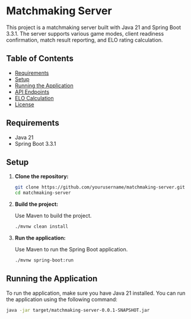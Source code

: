 # Matchmaking Server

This project is a matchmaking server built with Java 21 and Spring Boot 3.3.1. The server supports various game modes, client readiness confirmation, match result reporting, and ELO rating calculation.

## Table of Contents

- [Requirements](#requirements)
- [Setup](#setup)
- [Running the Application](#running-the-application)
- [API Endpoints](#api-endpoints)
- [ELO Calculation](#elo-calculation)
- [License](#license)

## Requirements

- Java 21
- Spring Boot 3.3.1

## Setup

1. **Clone the repository:**

    ```sh
    git clone https://github.com/yourusername/matchmaking-server.git
    cd matchmaking-server
    ```

2. **Build the project:**

    Use Maven to build the project.

    ```sh
    ./mvnw clean install
    ```

3. **Run the application:**

    Use Maven to run the Spring Boot application.

    ```sh
    ./mvnw spring-boot:run
    ```

## Running the Application

To run the application, make sure you have Java 21 installed. You can run the application using the following command:

```sh
java -jar target/matchmaking-server-0.0.1-SNAPSHOT.jar
